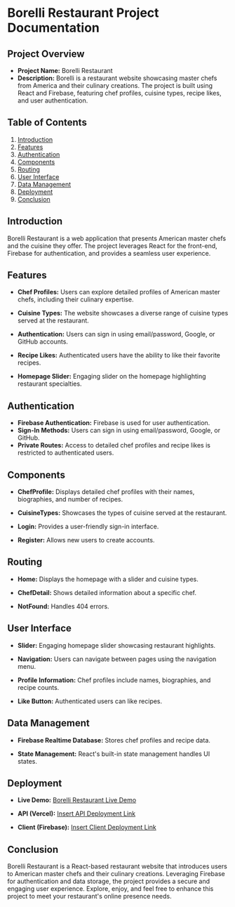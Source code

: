 # Borelli Restaurant Project Documentation

## Project Overview

- **Project Name:** Borelli Restaurant
- **Description:** Borelli is a restaurant website showcasing master chefs from America and their culinary creations. The project is built using React and Firebase, featuring chef profiles, cuisine types, recipe likes, and user authentication.

## Table of Contents

1. [Introduction](#introduction)
2. [Features](#features)
3. [Authentication](#authentication)
4. [Components](#components)
5. [Routing](#routing)
6. [User Interface](#user-interface)
7. [Data Management](#data-management)
8. [Deployment](#deployment)
9. [Conclusion](#conclusion)

## Introduction <a name="introduction"></a>

Borelli Restaurant is a web application that presents American master chefs and the cuisine they offer. The project leverages React for the front-end, Firebase for authentication, and provides a seamless user experience.

## Features <a name="features"></a>

- **Chef Profiles:** Users can explore detailed profiles of American master chefs, including their culinary expertise.

- **Cuisine Types:** The website showcases a diverse range of cuisine types served at the restaurant.

- **Authentication:** Users can sign in using email/password, Google, or GitHub accounts.

- **Recipe Likes:** Authenticated users have the ability to like their favorite recipes.

- **Homepage Slider:** Engaging slider on the homepage highlighting restaurant specialties.

## Authentication <a name="authentication"></a>

- **Firebase Authentication:** Firebase is used for user authentication.
- **Sign-In Methods:** Users can sign in using email/password, Google, or GitHub.
- **Private Routes:** Access to detailed chef profiles and recipe likes is restricted to authenticated users.

## Components <a name="components"></a>

- **ChefProfile:** Displays detailed chef profiles with their names, biographies, and number of recipes.

- **CuisineTypes:** Showcases the types of cuisine served at the restaurant.

- **Login:** Provides a user-friendly sign-in interface.

- **Register:** Allows new users to create accounts.

## Routing <a name="routing"></a>

- **Home:** Displays the homepage with a slider and cuisine types.

- **ChefDetail:** Shows detailed information about a specific chef.

- **NotFound:** Handles 404 errors.

## User Interface <a name="user-interface"></a>

- **Slider:** Engaging homepage slider showcasing restaurant highlights.

- **Navigation:** Users can navigate between pages using the navigation menu.

- **Profile Information:** Chef profiles include names, biographies, and recipe counts.

- **Like Button:** Authenticated users can like recipes.

## Data Management <a name="data-management"></a>

- **Firebase Realtime Database:** Stores chef profiles and recipe data.

- **State Management:** React's built-in state management handles UI states.

## Deployment <a name="deployment"></a>

- **Live Demo:** [Borelli Restaurant Live Demo](https://borcelli-8b62f.web.app/)

- **API (Vercel):** [Insert API Deployment Link](insert_api_deployment_link_here)

- **Client (Firebase):** [Insert Client Deployment Link](insert_client_deployment_link_here)

## Conclusion <a name="conclusion"></a>

Borelli Restaurant is a React-based restaurant website that introduces users to American master chefs and their culinary creations. Leveraging Firebase for authentication and data storage, the project provides a secure and engaging user experience. Explore, enjoy, and feel free to enhance this project to meet your restaurant's online presence needs.
